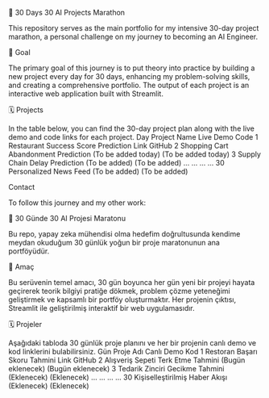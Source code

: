 🚀 30 Days 30 AI Projects Marathon

This repository serves as the main portfolio for my intensive 30-day project marathon, a personal challenge on my journey to becoming an AI Engineer.

🎯 Goal

The primary goal of this journey is to put theory into practice by building a new project every day for 30 days, enhancing my problem-solving skills, and creating a comprehensive portfolio. The output of each project is an interactive web application built with Streamlit.

🗓️ Projects

In the table below, you can find the 30-day project plan along with the live demo and code links for each project.
Day	Project Name	Live Demo	Code
1	Restaurant Success Score Prediction	Link	GitHub
2	Shopping Cart Abandonment Prediction	(To be added today)	(To be added today)
3	Supply Chain Delay Prediction	(To be added)	(To be added)
...	...	...	...
30	Personalized News Feed	(To be added)	(To be added)

Contact

To follow this journey and my other work:

🚀 30 Günde 30 AI Projesi Maratonu

Bu repo, yapay zeka mühendisi olma hedefim doğrultusunda kendime meydan okuduğum 30 günlük yoğun bir proje maratonunun ana portföyüdür.

🎯 Amaç

Bu serüvenin temel amacı, 30 gün boyunca her gün yeni bir projeyi hayata geçirerek teorik bilgiyi pratiğe dökmek, problem çözme yeteneğimi geliştirmek ve kapsamlı bir portföy oluşturmaktır. Her projenin çıktısı, Streamlit ile geliştirilmiş interaktif bir web uygulamasıdır.

🗓️ Projeler

Aşağıdaki tabloda 30 günlük proje planını ve her bir projenin canlı demo ve kod linklerini bulabilirsiniz.
Gün	Proje Adı	Canlı Demo	Kod
1	Restoran Başarı Skoru Tahmini	Link	GitHub
2	Alışveriş Sepeti Terk Etme Tahmini	(Bugün eklenecek)	(Bugün eklenecek)
3	Tedarik Zinciri Gecikme Tahmini	(Eklenecek)	(Eklenecek)
...	...	...	...
30	Kişiselleştirilmiş Haber Akışı	(Eklenecek)	(Eklenecek)
